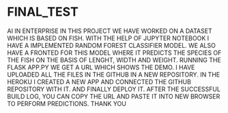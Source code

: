 # FINAL_TEST
AI IN ENTERPRISE
IN THIS PROJECT WE HAVE WORKED ON A DATASET WHICH IS BASED ON FISH.
WITH THE HELP OF JUPYTER NOTEBOOK I HAVE A IMPLEMENTED RANDOM FOREST CLASSIFIER MODEL.
WE ALSO HAVE A FRONTED FOR THIS MODEL WHERE IT PREDICTS THE SPECIES OF THE FISH ON THE BASIS OF LENGHT, WIDTH AND WEIGHT.
RUNNING THE FLASK APP.PY WE GET A URL WHICH SHOWS THE DEMO.
I HAVE UPLOADED ALL THE FILES IN THE GITHUB IN A NEW REPOSITORY.
IN THE HEROKU I CREATED A NEW APP AND CONNECTED THE GITHUB REPOSITORY WITH IT.
AND FINALLY DEPLOY IT.
AFTER THE SUCCESSFUL BUILD LOG, YOU CAN COPY THE URL AND PASTE IT INTO NEW BROWSER TO PERFORM PREDICTIONS.
THANK YOU
